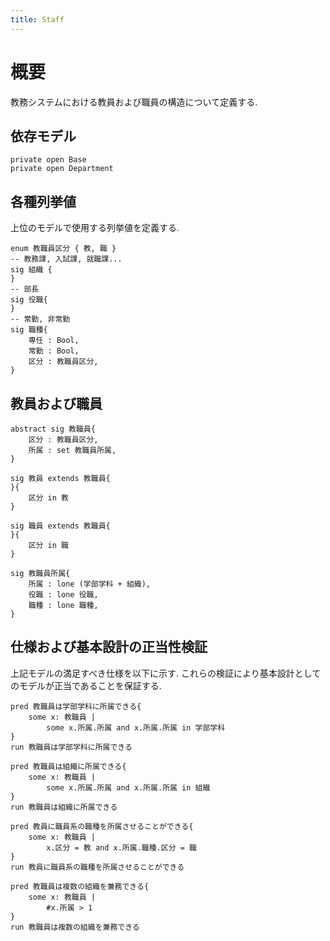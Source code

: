 ```yaml
---
title: Staff
---
```


# 概要

教務システムにおける教員および職員の構造について定義する.

## 依存モデル

```alloy
private open Base
private open Department
```

## 各種列挙値

上位のモデルで使用する列挙値を定義する.

```alloy
enum 教職員区分 { 教, 職 }
-- 教務課, 入試課, 就職課...
sig 組織 {
}
-- 部長
sig 役職{
}
-- 常勤, 非常勤
sig 職種{
	専任 : Bool,
	常勤 : Bool,
	区分 : 教職員区分,
}
```

## 教員および職員

```alloy
abstract sig 教職員{
	区分 : 教職員区分,
	所属 : set 教職員所属,
}

sig 教員 extends 教職員{
}{
	区分 in 教
}

sig 職員 extends 教職員{
}{
	区分 in 職
}

sig 教職員所属{
	所属 : lone (学部学科 + 組織),
	役職 : lone 役職,
	職種 : lone 職種,
}
```

## 仕様および基本設計の正当性検証

上記モデルの満足すべき仕様を以下に示す.
これらの検証により基本設計としてのモデルが正当であることを保証する.

```alloy
pred 教職員は学部学科に所属できる{
	some x: 教職員 |
		some x.所属.所属 and x.所属.所属 in 学部学科
}
run 教職員は学部学科に所属できる

pred 教職員は組織に所属できる{
	some x: 教職員 |
		some x.所属.所属 and x.所属.所属 in 組織
}
run 教職員は組織に所属できる

pred 教員に職員系の職種を所属させることができる{
	some x: 教職員 |
		x.区分 = 教 and x.所属.職種.区分 = 職
}
run 教員に職員系の職種を所属させることができる

pred 教職員は複数の組織を兼務できる{
	some x: 教職員 |
		#x.所属 > 1
}
run 教職員は複数の組織を兼務できる
```
